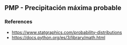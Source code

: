 ## PMP - Precipitación máxima probable




### References

* https://www.statgraphics.com/probability-distributions
* https://docs.python.org/es/3/library/math.html